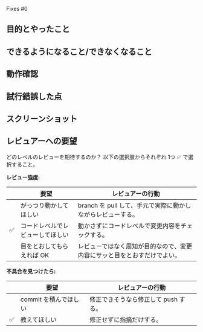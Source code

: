 Fixes #0

## 目的とやったこと
<!-- この PR では、何を目的として何をやったのか？ -->

## できるようになること/できなくなること
<!-- この PR をマージすると、ユーザは何をできるようになるのか？
何ができなくなるのか？ -->

## 動作確認
<!-- どんな動作確認を実施したのか？
結果はどうか？ -->

## 試行錯誤した点
<!-- 試行錯誤した点があれば。 -->

## スクリーンショット
<!-- スクリーンショットがあれば。 -->

## レビュアーへの要望

どのレベルのレビューを期待するのか？
以下の選択肢からそれぞれ 1つ :white_check_mark: で選択すること。

**レビュー強度:**

| | 要望 | レビュアーの行動 |
| --- | --- | --- |
|  | がっつり動かしてほしい | branch を pull して、手元で実際に動かしながらレビューする。 |
| :white_check_mark: | コードレベルでレビューしてほしい | 動かさずにコードレベルで変更内容をチェックする。 |
|  | 目をとおしてもらえれば OK | レビューではなく周知が目的なので、変更内容にサッと目をとおすだけでよい。 |

**不具合を見つけたら:**

| | 要望 | レビュアーの行動 |
| --- | --- | --- |
|  | commit を積んでほしい | 修正できそうなら修正して push する。 |
| :white_check_mark: | 教えてほしい | 修正せずに指摘だけする。 |
